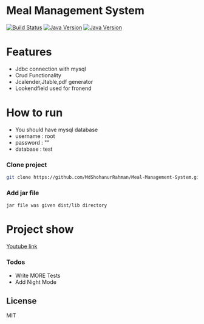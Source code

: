 # Meal Management System
[![Build Status](https://travis-ci.org/joemccann/dillinger.svg?branch=master)](https://travis-ci.org/joemccann/dillinger)
[![Java Version](https://img.shields.io/badge/java-8.*-brightgreene)](https://getbootstrap.com/)
[![Java Version](https://img.shields.io/badge/mysql-*-orang)](https://getbootstrap.com/)

# Features

  - Jdbc connection with mysql
  - Crud Functionality
  - Jcalender,Jtable,pdf generator
  - Lookendfield used for fronend

# How to run

  - You should have mysql database
  - username : root
  - password : ""
  - database : test
### Clone project
```bash
git clone https://github.com/MdShohanurRahman/Meal-Management-System.git
```
### Add jar file
`jar file was given dist/lib directory`

# Project show

[Youtube link](https://youtu.be/FBDwsEABS2g)


### Todos

 - Write MORE Tests
 - Add Night Mode

License
----

MIT
